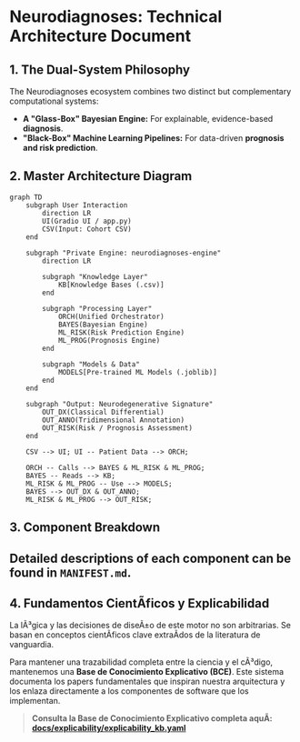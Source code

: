 # Neurodiagnoses: Technical Architecture Document

## 1. The Dual-System Philosophy
The Neurodiagnoses ecosystem combines two distinct but complementary computational systems:
- **A "Glass-Box" Bayesian Engine:** For explainable, evidence-based **diagnosis**.
- **"Black-Box" Machine Learning Pipelines:** For data-driven **prognosis and risk prediction**.

## 2. Master Architecture Diagram
```mermaid
graph TD
    subgraph User Interaction
        direction LR
        UI(Gradio UI / app.py)
        CSV(Input: Cohort CSV)
    end

    subgraph "Private Engine: neurodiagnoses-engine"
        direction LR
        
        subgraph "Knowledge Layer"
            KB[Knowledge Bases (.csv)]
        end

        subgraph "Processing Layer"
            ORCH(Unified Orchestrator)
            BAYES(Bayesian Engine)
            ML_RISK(Risk Prediction Engine)
            ML_PROG(Prognosis Engine)
        end

        subgraph "Models & Data"
            MODELS[Pre-trained ML Models (.joblib)]
        end
    end

    subgraph "Output: Neurodegenerative Signature"
        OUT_DX(Classical Differential)
        OUT_ANNO(Tridimensional Annotation)
        OUT_RISK(Risk / Prognosis Assessment)
    end
    
    CSV --> UI; UI -- Patient Data --> ORCH;
    
    ORCH -- Calls --> BAYES & ML_RISK & ML_PROG;
    BAYES -- Reads --> KB;
    ML_RISK & ML_PROG -- Use --> MODELS;
    BAYES --> OUT_DX & OUT_ANNO;
    ML_RISK & ML_PROG --> OUT_RISK;
```

## 3. Component Breakdown
Detailed descriptions of each component can be found in `MANIFEST.md`.
---

## 4. Fundamentos CientÃ­ficos y Explicabilidad

La lÃ³gica y las decisiones de diseÃ±o de este motor no son arbitrarias. Se basan en conceptos cientÃ­ficos clave extraÃ­dos de la literatura de vanguardia.

Para mantener una trazabilidad completa entre la ciencia y el cÃ³digo, mantenemos una **Base de Conocimiento Explicativo (BCE)**. Este sistema documenta los papers fundamentales que inspiran nuestra arquitectura y los enlaza directamente a los componentes de software que los implementan.

> **Consulta la Base de Conocimiento Explicativo completa aquÃ­: [docs/explicability/explicability_kb.yaml](docs/explicability/explicability_kb.yaml)**
